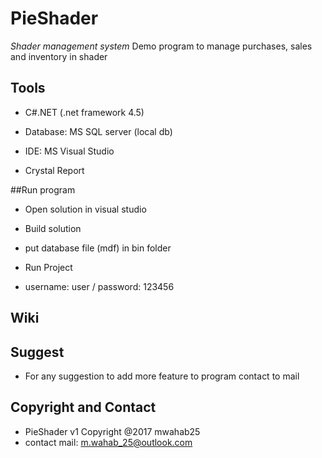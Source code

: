 # PieShader 

*Shader management system* Demo program to manage purchases, sales and inventory in shader

## Tools

- C#.NET (.net framework 4.5)

- Database: MS SQL server (local db)

- IDE: MS Visual Studio

- Crystal Report

##Run program

- Open solution in visual studio

- Build solution

- put database file (mdf) in bin folder

- Run Project

- username: user / password: 123456

## Wiki

## Suggest

- For any suggestion to add more feature to program contact to mail

## Copyright and Contact
- PieShader v1 Copyright @2017 mwahab25
- contact mail: m.wahab_25@outlook.com